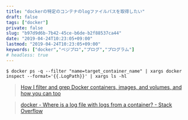 ```yaml
---
title: "dockerの特定のコンテナのlogファイルパスを取得したい"
draft: false
tags: ["docker"]
private: false
slug: "b97d9d6b-7b42-45ce-b6de-b2f88537ca44"
date: "2019-04-24T10:23:05+09:00"
lastmod: "2019-04-24T10:23:05+09:00"
keywords: ["docker","ベジプロ","プログ","プログラム"]
# headless: true
---
```


```
$ docker ps -q --filter "name=target_container_name" | xargs docker inspect --format='{{.LogPath}}' | xargs ls -hl
```

> [How I filter and grep Docker containers, images, and volumes, and how you can too](https://medium.freecodecamp.org/how-i-filter-and-grep-docker-containers-images-and-volumes-and-how-you-can-too-a60e52bf7784)

> [docker - Where is a log file with logs from a container? - Stack Overflow](https://stackoverflow.com/questions/33017329/where-is-a-log-file-with-logs-from-a-container)
